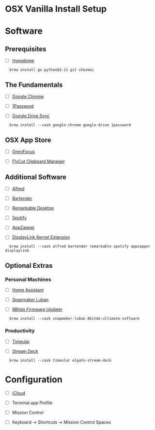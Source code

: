 # OSX Vanilla Install Setup

# Software

## Prerequisites

- [ ] [Homebrew](https://github.com/Homebrew/brew/releases/latest)

```
  brew install go python@3.11 git chezmoi
```

## The Fundamentals

- [ ] [Google Chrome](https://www.google.com/chrome/)

- [ ] [1Password](https://1password.com/downloads/mac/)

- [ ] [Google Drive Sync](https://www.google.com/drive/download/)

```
  brew install --cask google-chrome google-drive 1password
```

## OSX App Store

- [ ] [OmniFocus](https://apps.apple.com/ie/app/omnifocus-4/id1542143627)

- [ ] [FlyCut Clipboard Manager](https://itunes.apple.com/ie/app/flycut-clipboard-manager/id442160987?mt=12)

## Additional Software

- [ ] [Alfred](https://www.alfredapp.com/)

- [ ] [Bartender](https://www.macbartender.com/)

- [ ] [Remarkable Desktop](https://downloads.remarkable.com/)

- [ ] [Spotify](https://www.spotify.com/ie/download/)

- [ ] [AppZapper](https://www.appzapper.com)

- [ ] [DisplayLink Kernel Extension](https://www.synaptics.com/products/displaylink-graphics/downloads)

```
  brew install --cask alfred bartender remarkable spotify appzapper displaylink
```

## Optional Extras

### Personal Machines

- [ ] [Home Assistant](https://apps.apple.com/ie/app/home-assistant/id1099568401)

- [ ] [Snapmaker Luban](https://luban.xyz/)

- [ ] [8Bitdo Firmware Updater](https://support.8bitdo.com/firmware-updater.html)

```
  brew install --cask snapmaker-luban 8bitdo-ultimate-software
```

### Productivity

- [ ] [Timeular](https://timeular.com/download/)

- [ ] [Stream Deck](https://www.elgato.com/us/en/s/downloads)

```
  brew install --cask timeular elgato-stream-deck
```

# Configuration

- [ ] [iCloud](https://www.icloud.com)

- [ ] Terminal.app Profile

- [ ] Mission Control

- [ ] Keyboard -> Shortcuts -> Mission Control Spaces
